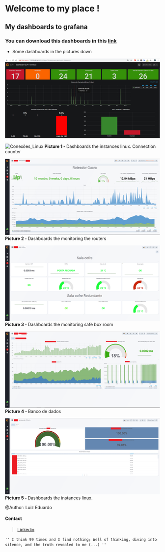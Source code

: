 # Welcome to my place ! 

My dashboards to grafana
-------
### You can download this dashboards in this [link](https://github.com/isweluiz/grafana/tree/master/Dashboards)

* Some dashboards in the pictures down


![Dashboard GLPI](/pictures_grafana/dashboard-glpi2.PNG)

![Conexões_Linux](/pictures_grafana/conexões_linux.png)
<b>Picture 1 - </b> Dashboards the instances linux. Connection counter

![Conexões_Linux](/pictures_grafana/Roteadores1.png)
<b>Picture 2 - </b> Dashboards the monitoring the routers

![Conexões_Linux](/pictures_grafana/SalaCofre1.png)
<b>Picture 3 - </b> Dashboards the monitoring safe box room

![Conexões_Linux](/pictures_grafana/BancoDeDados.png)
<b>Picture 4 - </b>  Banco de dados

![Conexões_Linux](/pictures_grafana/IT-services.PNG)
<b>Picture 5 - </b> Dashboards the instances linux.





@Author: Luiz Eduardo 

#### Contact 
> [Linkedin](https://www.linkedin.com/in/isweluiz/) 

`'' I think 99 times and I find nothing; Well of thinking, diving into silence, and the truth revealed to me (...) ''`
